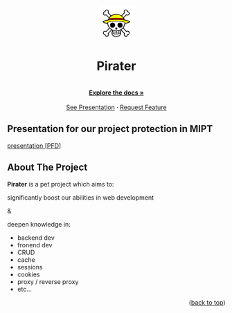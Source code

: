 <a name="readme-top"></a>

<!-- PROJECT LOGO -->
<br />
<div align="center">
  <a href="https://github.com/github_username/repo_name">
    <img src="logo.png" alt="Logo" width="80" height="80">
  </a>

<h1 align="center">Pirater</h1>

  <p align="center">
    <br />
    <a href="https://github.com/Ropho/Pirater"><strong>Explore the docs »</strong></a>
    <br />
    <br />
    <a href="https://github.com/Ropho/Pirater/blob/master/presentation%5BPDF%5D.pdf">See Presentation</a>
    ·
    <a href="https://github.com/Ropho/Pirater/issues">Request Feature</a>
  </p>
</div>

## Presentation for our project protection in MIPT
[presentation [PFD]](presentation[PDF].pdf)

<!-- ABOUT THE PROJECT -->
## About The Project

<!-- NEED SCREENSHOT HERE
[![Pirater][screenshot]](screenshot.png)
-->

**Pirater** is a pet project which aims to:

  significantly boost our abilities in web development

  &

  deepen knowledge in:

- backend dev
- fronend dev
- CRUD
- cache
- sessions
- cookies
- proxy / reverse proxy
- etc...
  
<p align="right">(<a href="#readme-top">back to top</a>)</p>


<!-- TODO
### Built With

* [![GoLang][Next.js]][Next-url]
* [![React][React.js]][React-url]
* [![Vue][Vue.js]][Vue-url]
* [![Angular][Angular.io]][Angular-url]
* [![Svelte][Svelte.dev]][Svelte-url]
* [![Laravel][Laravel.com]][Laravel-url]
* [![Bootstrap][Bootstrap.com]][Bootstrap-url]
* [![JQuery][JQuery.com]][JQuery-url]

<p align="right">(<a href="#readme-top">back to top</a>)</p>



[Next.js]: https://img.shields.io/badge/next.js-000000?style=for-the-badge&logo=nextdotjs&logoColor=white
[Next-url]: https://nextjs.org/
[React.js]: https://img.shields.io/badge/React-20232A?style=for-the-badge&logo=react&logoColor=61DAFB
[React-url]: https://reactjs.org/
[Vue.js]: https://img.shields.io/badge/Vue.js-35495E?style=for-the-badge&logo=vuedotjs&logoColor=4FC08D
[Vue-url]: https://vuejs.org/
[Angular.io]: https://img.shields.io/badge/Angular-DD0031?style=for-the-badge&logo=angular&logoColor=white
[Angular-url]: https://angular.io/
[Svelte.dev]: https://img.shields.io/badge/Svelte-4A4A55?style=for-the-badge&logo=svelte&logoColor=FF3E00
[Svelte-url]: https://svelte.dev/
[Laravel.com]: https://img.shields.io/badge/Laravel-FF2D20?style=for-the-badge&logo=laravel&logoColor=white
[Laravel-url]: https://laravel.com
[Bootstrap.com]: https://img.shields.io/badge/Bootstrap-563D7C?style=for-the-badge&logo=bootstrap&logoColor=white
[Bootstrap-url]: https://getbootstrap.com
[JQuery.com]: https://img.shields.io/badge/jQuery-0769AD?style=for-the-badge&logo=jquery&logoColor=white
[JQuery-url]: https://jquery.com 
-->
